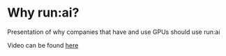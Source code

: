 # Why run:ai?
  
Presentation of why companies that have and use GPUs should use run:ai
  
Video can be found [here](https://youtu.be/HhcD6ey7A-Y)